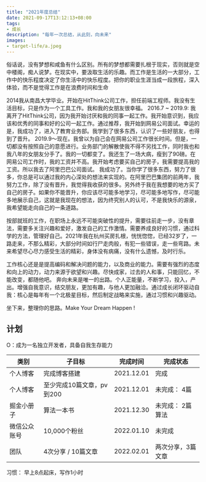 ```yaml
---
title: "2021年度总结"
date: 2021-09-17T13:12:13+08:00
tags:
- 成长
description: "每年一次总结，从此刻，向未来"
images:
- target-life/a.jpeg
---
```


俗话说，没有梦想和咸鱼有什么区别。所有的梦想都需要扎根于现实，否则就是空中楼阁，痴人说梦。在现实中，要汲取生活的乐趣。而工作是生活的一大部分，工作中的快乐程度决定了你生活中的快乐程度。把你的职业生涯当成一段旅程，深入体验，而不是觉得工作是在浪费时间和生命

2014我从南昌大学毕业。开始在HitThink公司工作，担任前端工程师。我没有生活目标，只是作为一个工具工作。我和我的女朋友很幸福。
2016.7 ~ 2019.9: 我离开了HitThink公司，因为我开始讨厌和我的同事一起工作。我开始意识到，我应该和优秀的同事和好的公司一起工作。通过推荐，我开始到网易公司面试。幸运的是，我成功了，进入了教育业务部。我学到了很多东西，认识了一些好朋友，也得到了晋升。
2019.9～现在。我曾以为自己会在网易公司工作很长时间。但是，一切都没有按照自己的意愿进行。业务部门的解散使我不得不另找工作，同时我也和我八年的女朋友分手了。我的一切都变了。我还生了一场大病，瘦到了90磅。在网易公司工作时，我的工资并不高。我开始考虑要买自己的房子，我需要提高我的工资。所以我去了阿里巴巴公司面试。 我成功了。当你学了很多东西，努力了很多，你总是可以通过我的内心深处的想法来实现的。在阿里巴巴集团的前两年，我努力工作，除了没有晋升，我觉得我收获的很多。另外终于我在我想要的地方买了自己的房子。如果你不能晋升，你应该尽可能多地学习，尽可能多地写作，尽可能多地展示自己，这就是我现在的想法，因为终究别人的认可，不是我快乐的源泉，我希望能走向自己的一条道路。

按部就班的工作，在职场上永远不可能突破性的提升，需要往前走一步，没有章法，需要多关注兴趣和爱好，激发自己的工作激情。需要养成良好的习惯，通过科学的方法，管理好自己。2021年我在杭州买房扎根，恍恍惚惚，已经32岁了，一路走来，不那么精彩，大部分时间如行尸走肉般，有犯一些错误，走一些弯路。未来希望尽心尽力感受生活的精彩，身体没有病痛，没有什么遗憾，及时行乐。

工作核心还是是提高编码和解决问题的能力，以及商业的能力。需要有强烈的态度和向上的动力，动力来源于欲望和兴趣。尽快成家，过去的人和事，只能回忆，不能改变，都随他吧。 奔向未来是唯一的出路。个人正能量，不断学习，投入，产出。增强自我意识，结交朋友，更加有趣，与他人更加融洽。通过成长闭环驱动自我：核心是每年有一个北极星目标，然后制定战略来实施，通过习惯和兴趣驱动。

坐下来，整理你的思路。Make Your Dream Happen !

## 计划

O：成为一名独立开发者，具备自我生存能力

类别|子目标|完成时间 | 完成状态 
---------|----------|---------|--------
 个人博客 | 完成博客搭建 | 2021.12.01 | 完成  
 个人博客 | 至少完成10篇文章，pv到200 | 2021.12.01 | 未完成： 4篇 
 掘金小册子 | 算法一本书 | 2021.12.30 | 未完成： 2篇算法
 微信公众账号 | 10,000个粉丝 | 2022.01.10 | 未完成
 团队 | 4次分享 / 10篇文章 | 2022.02.01 | 两次分享，3篇文章

习惯： 早上8点起床，写作1小时
